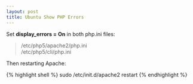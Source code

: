 ```yaml
---
layout: post
title: Ubuntu Show PHP Errors
---
```

<p>Set <strong>display_errors = On</strong> in both php.ini files:</p>

<blockquote>
  <div>/etc/php5/apache2/php.ini</div>
  <div>/etc/php5/cli/php.ini</div>
</blockquote>

<p>Then restarting Apache:</p>

{% highlight shell %}
  sudo /etc/init.d/apache2 restart
{% endhighlight %}

